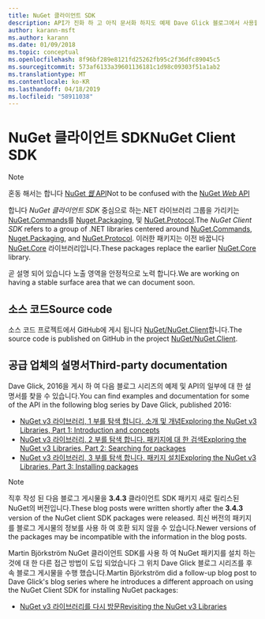 ```yaml
---
title: NuGet 클라이언트 SDK
description: API가 진화 하 고 아직 문서화 하지도 예제 Dave Glick 블로그에서 사용할 수 있습니다.
author: karann-msft
ms.author: karann
ms.date: 01/09/2018
ms.topic: conceptual
ms.openlocfilehash: 8f96bf289e8121fd25262fb95c2f36dfc89045c5
ms.sourcegitcommit: 573af6133a39601136181c1d98c09303f51a1ab2
ms.translationtype: MT
ms.contentlocale: ko-KR
ms.lasthandoff: 04/18/2019
ms.locfileid: "58911038"
---
```

# <a name="nuget-client-sdk"></a><span data-ttu-id="1fc1e-103">NuGet 클라이언트 SDK</span><span class="sxs-lookup"><span data-stu-id="1fc1e-103">NuGet Client SDK</span></span>

> [!Note]
> <span data-ttu-id="1fc1e-104">혼동 해서는 합니다 [NuGet *웹* API](https://docs.microsoft.com/en-us/nuget/api/overview)</span><span class="sxs-lookup"><span data-stu-id="1fc1e-104">Not to be confused with the [NuGet *Web* API](https://docs.microsoft.com/en-us/nuget/api/overview)</span></span>

<span data-ttu-id="1fc1e-105">합니다 *NuGet 클라이언트 SDK* 중심으로 하는.NET 라이브러리 그룹을 가리키는 [NuGet.Commands](https://www.nuget.org/packages/NuGet.Commands)를 [Nuget.Packaging](https://www.nuget.org/packages/NuGet.Packaging), 및 [NuGet.Protocol](https://www.nuget.org/packages/NuGet.Protocol).</span><span class="sxs-lookup"><span data-stu-id="1fc1e-105">The *NuGet Client SDK* refers to a group of .NET libraries centered around [NuGet.Commands](https://www.nuget.org/packages/NuGet.Commands), [Nuget.Packaging](https://www.nuget.org/packages/NuGet.Packaging), and [NuGet.Protocol](https://www.nuget.org/packages/NuGet.Protocol).</span></span> <span data-ttu-id="1fc1e-106">이러한 패키지는 이전 바꿉니다 [NuGet.Core](https://www.nuget.org/packages/NuGet.Core/) 라이브러리입니다.</span><span class="sxs-lookup"><span data-stu-id="1fc1e-106">These packages replace the earlier [NuGet.Core](https://www.nuget.org/packages/NuGet.Core/) library.</span></span>

<span data-ttu-id="1fc1e-107">곧 설명 되어 있습니다 노출 영역을 안정적으로 노력 합니다.</span><span class="sxs-lookup"><span data-stu-id="1fc1e-107">We are working on having a stable surface area that we can document soon.</span></span>

## <a name="source-code"></a><span data-ttu-id="1fc1e-108">소스 코드</span><span class="sxs-lookup"><span data-stu-id="1fc1e-108">Source code</span></span>

<span data-ttu-id="1fc1e-109">소스 코드 프로젝트에서 GitHub에 게시 됩니다 [NuGet/NuGet.Client](https://github.com/NuGet/NuGet.Client)합니다.</span><span class="sxs-lookup"><span data-stu-id="1fc1e-109">The source code is published on GitHub in the project [NuGet/NuGet.Client](https://github.com/NuGet/NuGet.Client).</span></span>

## <a name="third-party-documentation"></a><span data-ttu-id="1fc1e-110">공급 업체의 설명서</span><span class="sxs-lookup"><span data-stu-id="1fc1e-110">Third-party documentation</span></span>

<span data-ttu-id="1fc1e-111">Dave Glick, 2016을 게시 하 여 다음 블로그 시리즈의 예제 및 API의 일부에 대 한 설명서를 찾을 수 있습니다.</span><span class="sxs-lookup"><span data-stu-id="1fc1e-111">You can find examples and documentation for some of the API in the following blog series by Dave Glick, published 2016:</span></span>

- [<span data-ttu-id="1fc1e-112">NuGet v3 라이브러리, 1 부를 탐색 합니다. 소개 및 개념</span><span class="sxs-lookup"><span data-stu-id="1fc1e-112">Exploring the NuGet v3 Libraries, Part 1: Introduction and concepts</span></span>](http://daveaglick.com/posts/exploring-the-nuget-v3-libraries-part-1)
- [<span data-ttu-id="1fc1e-113">NuGet v3 라이브러리, 2 부를 탐색 합니다. 패키지에 대 한 검색</span><span class="sxs-lookup"><span data-stu-id="1fc1e-113">Exploring the NuGet v3 Libraries, Part 2: Searching for packages</span></span>](http://daveaglick.com/posts/exploring-the-nuget-v3-libraries-part-2)
- [<span data-ttu-id="1fc1e-114">NuGet v3 라이브러리, 3 부를 탐색 합니다. 패키지 설치</span><span class="sxs-lookup"><span data-stu-id="1fc1e-114">Exploring the NuGet v3 Libraries, Part 3: Installing packages</span></span>](http://daveaglick.com/posts/exploring-the-nuget-v3-libraries-part-3)

> [!Note]
> <span data-ttu-id="1fc1e-115">직후 작성 된 다음 블로그 게시물을 **3.4.3** 클라이언트 SDK 패키지 새로 릴리스된 NuGet의 버전입니다.</span><span class="sxs-lookup"><span data-stu-id="1fc1e-115">These blog posts were written shortly after the **3.4.3** version of the NuGet client SDK packages were released.</span></span>
> <span data-ttu-id="1fc1e-116">최신 버전의 패키지를 블로그 게시물의 정보를 사용 하 여 호환 되지 않을 수 있습니다.</span><span class="sxs-lookup"><span data-stu-id="1fc1e-116">Newer versions of the packages may be incompatible with the information in the blog posts.</span></span>

<span data-ttu-id="1fc1e-117">Martin Björkström NuGet 클라이언트 SDK를 사용 하 여 NuGet 패키지를 설치 하는 것에 대 한 다른 접근 방법이 도입 되었습니다 그 위치 Dave Glick 블로그 시리즈를 후속 블로그 게시물을 수행 했습니다.</span><span class="sxs-lookup"><span data-stu-id="1fc1e-117">Martin Björkström did a follow-up blog post to Dave Glick's blog series where he introduces a different approach on using the NuGet Client SDK for installing NuGet packages:</span></span>

- [<span data-ttu-id="1fc1e-118">NuGet v3 라이브러리를 다시 방문</span><span class="sxs-lookup"><span data-stu-id="1fc1e-118">Revisiting the NuGet v3 Libraries</span></span>](https://martinbjorkstrom.com/posts/2018-09-19-revisiting-nuget-client-libraries)
